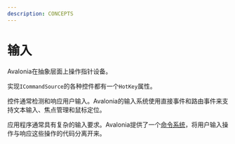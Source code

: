 ```yaml
---
description: CONCEPTS
---
```


# 输入

Avalonia在抽象层面上操作指针设备。

实现`ICommandSource`的各种控件都有一个`HotKey`属性。

控件通常检测和响应用户输入。Avalonia的输入系统使用直接事件和路由事件来支持文本输入、焦点管理和鼠标定位。

应用程序通常具有复杂的输入要求。Avalonia提供了一个[命令系统](../../basics/user-interface/adding-interactivity)，将用户输入操作与响应这些操作的代码分离开来。
